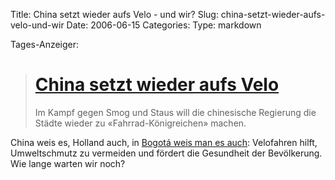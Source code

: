 Title: China setzt wieder aufs Velo - und wir?
Slug: china-setzt-wieder-aufs-velo-und-wir
Date: 2006-06-15
Categories:
Type: markdown

Tages-Anzeiger:

> # [China setzt wieder aufs Velo](http://www.tagesanzeiger.ch/dyn/news/ausland/635501.html)
>
> Im Kampf gegen Smog und Staus will die chinesische Regierung die Städte wieder zu «Fahrrad-Königreichen» machen.

China weis es, Holland auch, in [Bogotá weis man es auch](http://en.wikipedia.org/wiki/Bogota's_Bike_Paths_Network): Velofahren hilft, Umweltschmutz zu vermeiden und fördert die Gesundheit der Bevölkerung. Wie lange warten wir noch?

